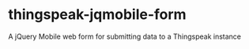 thingspeak-jqmobile-form
========================

A jQuery Mobile web form for submitting data to a Thingspeak instance